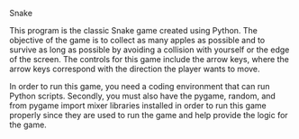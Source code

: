 Snake 

This program is the classic Snake game created using Python. The objective of the game is to collect as many apples as possible and to survive as long as possible by avoiding a collision with yourself or the edge of the screen. The controls for this game include the arrow keys, where the arrow keys correspond with the direction the player wants to move. 

In order to run this game, you need a coding environment that can run Python scripts. Secondly, you must also have the pygame, random, and from pygame import mixer libraries installed in order to run this game properly since they are used to run the game and help provide the logic for the game.
